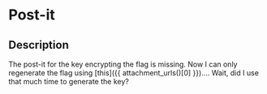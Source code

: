 Post-it
===

## Description

The post-it for the key encrypting the flag is missing. Now I can only regenerate the flag using [this]({{ attachment_urls()[0] }}).... Wait, did I use that much time to generate the key?

